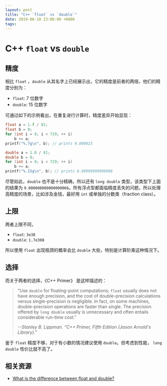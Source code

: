 ```yaml
---
layout: post
title: "C++ `float` vs `double`"
date: 2019-06-18 23:06:00 +0800
tags: 
---
```

    
# C++ `float` vs `double`



## 精度

相比 `float` ，`double` 从其名字上已经展示出，它的精度是前者的两倍，他们的精度分别为：

- `float`: 7 位数字
- `double`: 15 位数字

可通过如下的示例看出，在重复进行计算时，精度差异开始显现：

```cpp
float a = 1.f / 81;
float b = 0;
for (int i = 0; i < 729; ++ i)
    b += a;
printf("%.7g\n", b); // prints 9.000023
```

```cpp
double a = 1.0 / 81;
double b = 0;
for (int i = 0; i < 729; ++ i)
    b += a;
printf("%.15g\n", b); // prints 8.99999999999996
```

尽管如此，`double` 也不是十分精确，所以还有 `long double` 类型，该类型下上面的结果为 `9.000000000000000066`。所有浮点型都面临精度丢失的问题，所以处理高精度的场景，比如涉及金钱，最好用 `int` 或单独的分数类（fraction class）。

## 上限

两者上限不同，

- `float`: `3e38`
- `double`: `1.7e308`

所以使用 `float` 出现瓶颈的概率会比 `double` 大些，特别是计算阶乘这种情况下。

## 选择

而关于两者的选择，《C++ Primer》 是这样描述的：

> “Use `double` for floating-point computations; `float` usually does not have enough precision, and the cost of double-precision calculations versus single-precision is negligible. In fact, on some machines, double-precision operations are faster than single. The precision offered by `long double` usually is unnecessary and often entails considerable run-time cost.”
> 
> _--Stanley B. Lippman. “C++ Primer, Fifth Edition (Jason Arnold's Library).”_ 

鉴于 `float` 精度不够，对于有小数的情况建议使用 `double`。但考虑到性能， `long double` 性价比就不高了。

## 相关资源

- [What is the difference between float and double?](https://stackoverflow.com/questions/2386772/what-is-the-difference-between-float-and-double)


    